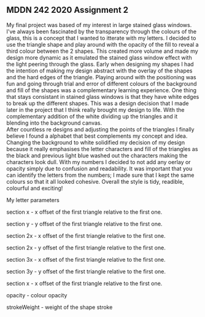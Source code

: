 ## MDDN 242 2020 Assignment 2

My final project was based of my interest in large stained glass windows. I've always been fascinated by the transparency through
the colours of the glass, this is a concept that I wanted to itterate with my letters. I decided to use the triangle shape and 
play around with the opacity of the fill to reveal a third colour between the 2 shapes. This created more volume and made 
my design more dynamic as it emulated the stained glass window effect with the light peering through the glass. Early when
designing my shapes I had the intention of making my design abstract with the overlay of the shapes and the hard edges of 
the triangle. Playing around with the positioning was fun and going through trial and error of different colours of the background and
fill of the shapes was a complementary learning experience. One thing that stays consistant in stained glass windows is that they have 
white edges to break up the different shapes. This was a design decision that I made later in the project that I think really brought my design 
to life. With the complementary addition of the white dividing up the triangles and it blending into the background canvas.  
After countless re designs and adjusting the points of the triangles I finally believe I found a alphabet that best complements my 
concept and idea. Changing the background to white solidified my decision of my design because it really emphasises the letter 
characters and fill of the triangles as the black and previous light blue washed out the characters making the characters look dull. 
With my numbers I decided to not add any oerlay or opacity simply due to confusion and readability. It was important that you can identify
the letters from the numbers; I made sure that I kept the same colours so that it all looked cohesive. Overall the style is tidy, readible, 
colourful and exciting! 
 

My letter parameters


section x - x offset of the first triangle relative to the first one.


section y - y offset of the first triangle relative to the first one.


section 2x - x offset of the first triangle relative to the first one.


section 2x - y offset of the first triangle relative to the first one.


section 3x - x offset of the first triangle relative to the first one.


section 3y - y offset of the first triangle relative to the first one.


section x - x offset of the first triangle relative to the first one.

opacity - colour opacity

strokeWeight - weight of the shape stroke

